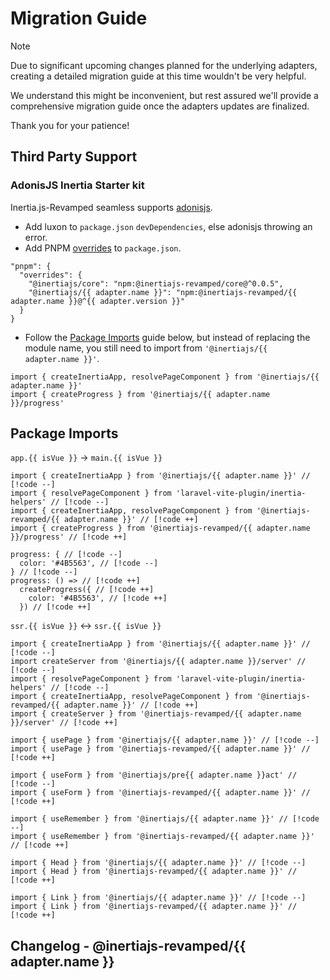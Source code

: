 <script setup lang="ts">
import { useRoute } from 'vitepress'
import { useIntegration } from '@/theme/composables/useIntegrations'

const route = useRoute()
const urlParts = route.path.slice(1).split('/')
const adapter = useIntegration(urlParts[1])
const isVue = adapter.componentExt === 'vue' ? 'ts' : 'tsx'
</script>

# Migration Guide

> [!Note]
> Due to significant upcoming changes planned for the underlying adapters, creating a detailed migration guide at this time wouldn't be very helpful.
>
> We understand this might be inconvenient, but rest assured we'll provide a comprehensive migration guide once the adapters updates are finalized.
>
> Thank you for your patience!

## Third Party Support

### AdonisJS Inertia Starter kit

Inertia.js-Revamped seamless supports [adonisjs](https://docs.adonisjs.com/guides/getting-started/installation#inertia-starter-kit).

- Add luxon to `package.json` `devDependencies`, else adonisjs throwing an error.
- Add PNPM [overrides](https://pnpm.io/package_json#pnpmoverrides) to `package.json`.

```json-vue
"pnpm": {
  "overrides": {
    "@inertiajs/core": "npm:@inertiajs-revamped/core@^0.0.5",
    "@inertiajs/{{ adapter.name }}": "npm:@inertiajs-revamped/{{ adapter.name }}@^{{ adapter.version }}"
  }
}
```

- Follow the [Package Imports](#package-imports) guide below, but instead of replacing the module name, you still need to import from `'@inertiajs/{{ adapter.name }}'`.

```tsx-vue
import { createInertiaApp, resolvePageComponent } from '@inertiajs/{{ adapter.name }}'
import { createProgress } from '@inertiajs/{{ adapter.name }}/progress'
```

## Package Imports

`app.{{ isVue }}` -> `main.{{ isVue }}`

```typescript-vue
import { createInertiaApp } from '@inertiajs/{{ adapter.name }}' // [!code --]
import { resolvePageComponent } from 'laravel-vite-plugin/inertia-helpers' // [!code --]
import { createInertiaApp, resolvePageComponent } from '@inertiajs-revamped/{{ adapter.name }}' // [!code ++]
import { createProgress } from '@inertiajs-revamped/{{ adapter.name }}/progress' // [!code ++]

progress: { // [!code --]
  color: '#4B5563', // [!code --]
} // [!code --]
progress: () => // [!code ++]
  createProgress({ // [!code ++]
    color: '#4B5563', // [!code ++]
  }) // [!code ++]
```

`ssr.{{ isVue }}` <-> `ssr.{{ isVue }}`

```typescript-vue
import { createInertiaApp } from '@inertiajs/{{ adapter.name }}' // [!code --]
import createServer from '@inertiajs/{{ adapter.name }}/server' // [!code --]
import { resolvePageComponent } from 'laravel-vite-plugin/inertia-helpers' // [!code --]
import { createInertiaApp, resolvePageComponent } from '@inertiajs-revamped/{{ adapter.name }}' // [!code ++]
import { createServer } from '@inertiajs-revamped/{{ adapter.name }}/server' // [!code ++]
```

```typescript-vue
import { usePage } from '@inertiajs/{{ adapter.name }}' // [!code --]
import { usePage } from '@inertiajs-revamped/{{ adapter.name }}' // [!code ++]
```

```typescript-vue
import { useForm } from '@inertiajs/pre{{ adapter.name }}act' // [!code --]
import { useForm } from '@inertiajs-revamped/{{ adapter.name }}' // [!code ++]
```

```typescript-vue
import { useRemember } from '@inertiajs/{{ adapter.name }}' // [!code --]
import { useRemember } from '@inertiajs-revamped/{{ adapter.name }}' // [!code ++]
```

```typescript-vue
import { Head } from '@inertiajs/{{ adapter.name }}' // [!code --]
import { Head } from '@inertiajs-revamped/{{ adapter.name }}' // [!code ++]
```

```typescript-vue
import { Link } from '@inertiajs/{{ adapter.name }}' // [!code --]
import { Link } from '@inertiajs-revamped/{{ adapter.name }}' // [!code ++]
```

## Changelog - @inertiajs-revamped/{{ adapter.name }}

<div v-if="adapter.name === 'preact'">
<!--@include: ../../../../../packages/preact/CHANGELOG.md{2,}-->
</div>
<div v-else-if="adapter.name === 'react'">
<!--@include: ../../../../../packages/react/CHANGELOG.md{2,}-->
</div>
<div v-else-if="adapter.name === 'vue'">
<!--@include: ../../../../../packages/vue/CHANGELOG.md{2,}-->
</div>
